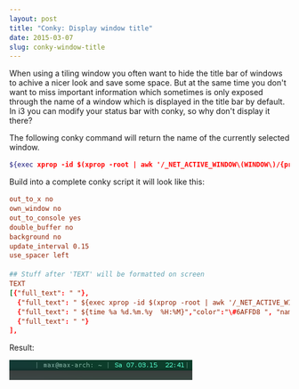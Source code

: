 ```yaml
---
layout: post
title: "Conky: Display window title"
date: 2015-03-07
slug: conky-window-title
---
```


When using a tiling window you often want to hide the title bar of windows to achive a nicer look and save some space. But at the same time you don't want to miss important information which sometimes is only exposed through the name of a window which is displayed in the title bar by default. In i3 you can modify your status bar with conky, so why don't display it there?

The following conky command will return the name of the currently selected window.

```bash
${exec xprop -id $(xprop -root | awk '/_NET_ACTIVE_WINDOW\(WINDOW\)/{print $NF}') | awk '/_NET_WM_NAME/{$1=$2="";print}' | tr -s ' ' | awk '{print substr($0, 3, length($0) - 3)}'} 
```


Build into a complete conky script it will look like this:

```conf
out_to_x no
own_window no
out_to_console yes
double_buffer no
background no
update_interval 0.15
use_spacer left

## Stuff after 'TEXT' will be formatted on screen
TEXT
[{"full_text": " "},
  {"full_text": " ${exec xprop -id $(xprop -root | awk '/_NET_ACTIVE_WINDOW\(WINDOW\)/{print $NF}') | awk '/_NET_WM_NAME/{$1=$2="";print}' | tr -s ' ' | awk '{print substr($0, 3, length($0) - 3)}'} ", "name":"window"},
  {"full_text": " ${time %a %d.%m.%y  %H:%M}","color":"\#6AFFD8 ", "name":"time"},
  {"full_text": " "}
],
```
Result:

![](/img/conky-window-title.png)
